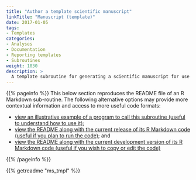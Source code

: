 ```yaml
---
title: "Author a template scientific manuscript"
linkTitle: "Manuscript (template)"
date: 2017-01-05
tags:
- Templates
categories:
- Analyses
- Documentation
- Reporting templates
- Subroutines
weight: 1030
description: >
  A template subroutine for generating a scientific manuscript for use with the ready4show library.
---
```


{{% pageinfo %}}
This below section reproduces the README file of an R Markdown sub-routine. The following alternative options may provide more contextual information and access to more useful code formats:

* [view an illustrative example of a program to call this subroutine (useful to understand how to use it)](https://ready4-dev.github.io/ready4show/articles/V_01.html); 
* [view the README along with the current release of its R Markdown code (useful if you plan to run the code)](https://doi.org/10.5281/zenodo.5866880); and
* [view the README along with the current development version of its R Markdown code (useful if you wish to copy or edit the code)](https://github.com/ready4-dev/ms_tmpl/) 

{{% /pageinfo %}}

{{% getreadme "ms_tmpl" %}}